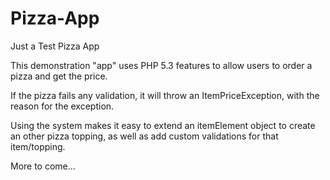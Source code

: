 # Pizza-App
Just a Test Pizza App

This demonstration "app" uses PHP 5.3 features to allow users to order a pizza and get the price.

If the pizza fails any validation, it will throw an ItemPriceException, with the reason for the exception.

Using the system makes it easy to extend an itemElement object to create an other pizza topping, as well as add custom validations for that item/topping.

More to come...
